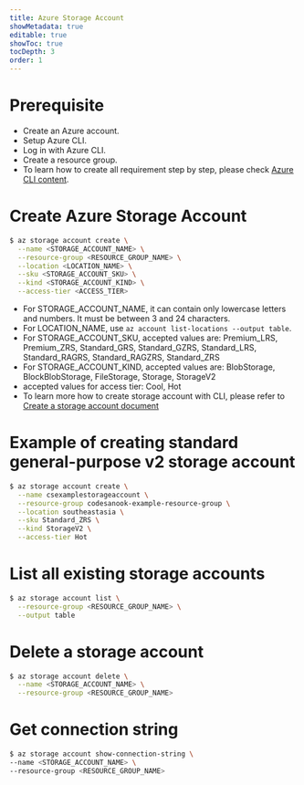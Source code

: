 ```yaml
---
title: Azure Storage Account
showMetadata: true
editable: true
showToc: true
tocDepth: 3
order: 1
---
```


# Prerequisite
- Create an Azure account.
- Setup Azure CLI.
- Log in with Azure CLI.
- Create a resource group.
- To learn how to create all requirement step by step, please check [Azure CLI content](/cloud-hosting/azure/azure-cli).


# Create Azure Storage Account
```sh
$ az storage account create \
  --name <STORAGE_ACCOUNT_NAME> \
  --resource-group <RESOURCE_GROUP_NAME> \
  --location <LOCATION_NAME> \
  --sku <STORAGE_ACCOUNT_SKU> \
  --kind <STORAGE_ACCOUNT_KIND> \
  --access-tier <ACCESS_TIER>

```
- For STORAGE_ACCOUNT_NAME, it can contain only lowercase letters and numbers. It must be between 3 and 24 characters.
- For LOCATION_NAME, use `az account list-locations --output table`.
- For STORAGE_ACCOUNT_SKU, accepted values are: Premium_LRS, Premium_ZRS, Standard_GRS, Standard_GZRS, Standard_LRS, Standard_RAGRS, Standard_RAGZRS, Standard_ZRS
- For STORAGE_ACCOUNT_KIND, accepted values are: BlobStorage, BlockBlobStorage, FileStorage, Storage, StorageV2
- accepted values for access tier: Cool, Hot
- To learn more how to create storage account with CLI, please refer to [Create a storage account document](https://docs.microsoft.com/en-us/azure/storage/common/storage-account-create?tabs=azure-cli)

# Example of creating standard general-purpose v2 storage account

```sh
$ az storage account create \
  --name csexamplestorageaccount \
  --resource-group codesanook-example-resource-group \
  --location southeastasia \
  --sku Standard_ZRS \
  --kind StorageV2 \
  --access-tier Hot
```

# List all existing storage accounts
```sh
$ az storage account list \
  --resource-group <RESOURCE_GROUP_NAME> \
  --output table
```

# Delete a storage account
```sh
$ az storage account delete \
  --name <STORAGE_ACCOUNT_NAME> \
  --resource-group <RESOURCE_GROUP_NAME>
```

# Get connection string
```sh
$ az storage account show-connection-string \
--name <STORAGE_ACCOUNT_NAME> \
--resource-group <RESOURCE_GROUP_NAME>
```

